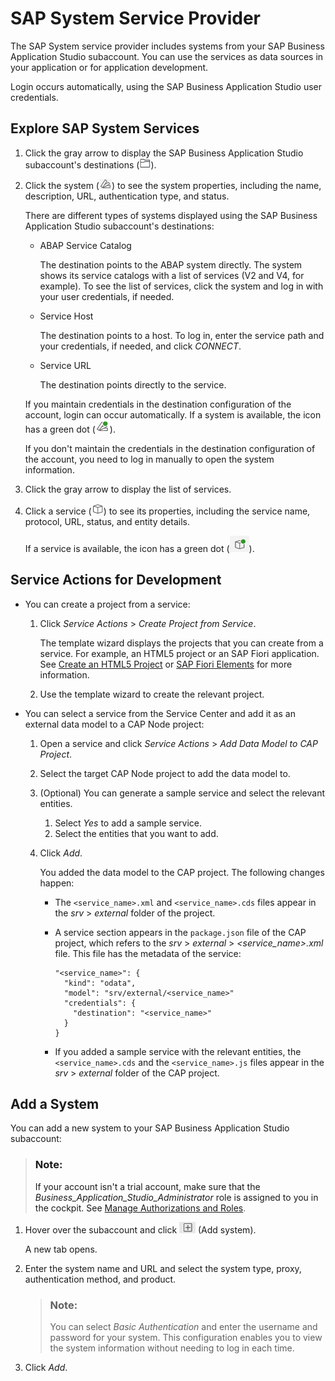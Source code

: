 <!-- loio892114ce078b4e17a9ff7e751e6330cc -->

# SAP System Service Provider

The SAP System service provider includes systems from your SAP Business Application Studio subaccount. You can use the services as data sources in your application or for application development.

Login occurs automatically, using the SAP Business Application Studio user credentials.



<a name="loio892114ce078b4e17a9ff7e751e6330cc__section_fpr_sx3_qqb"/>

## Explore SAP System Services

1.  Click the gray arrow to display the SAP Business Application Studio subaccount's destinations \(![](images/SC_API_Hub_product_icon_a999bc7.png)\).
2.  Click the system \(![](images/SC_system_icon_5178796.png)\) to see the system properties, including the name, description, URL, authentication type, and status.

    There are different types of systems displayed using the SAP Business Application Studio subaccount's destinations:

    -   ABAP Service Catalog

        The destination points to the ABAP system directly. The system shows its service catalogs with a list of services \(V2 and V4, for example\). To see the list of services, click the system and log in with your user credentials, if needed.

    -   Service Host

        The destination points to a host. To log in, enter the service path and your credentials, if needed, and click *CONNECT*.

    -   Service URL

        The destination points directly to the service.


    If you maintain credentials in the destination configuration of the account, login can occur automatically. If a system is available, the icon has a green dot \(![](images/SC-_system_connected_icon_1c4c936.png)\).

    If you don't maintain the credentials in the destination configuration of the account, you need to log in manually to open the system information.

3.  Click the gray arrow to display the list of services.
4.  Click a service \(![](images/SC-_service_icon_fc5c112.png)\) to see its properties, including the service name, protocol, URL, status, and entity details.

    If a service is available, the icon has a green dot \(![](images/green_dot-_system_available_ac1aa72.jpg)\).




<a name="loio892114ce078b4e17a9ff7e751e6330cc__section_dtd_wx3_qqb"/>

## Service Actions for Development

-   You can create a project from a service:
    1.  Click *Service Actions* \> *Create Project from Service*.

        The template wizard displays the projects that you can create from a service. For example, an HTML5 project or an SAP Fiori application. See [Create an HTML5 Project](https://help.sap.com/viewer/0e2ec06ee34742fd9054fabe09c12d35/Cloud/en-US/e46be902c7b54f9baaab1870ca553303.html) or [SAP Fiori Elements](https://help.sap.com/viewer/17d50220bcd848aa854c9c182d65b699/Latest/en-US/1488469a315c442fa116ab4449d4ad27.html) for more information.

    2.  Use the template wizard to create the relevant project.

-   You can select a service from the Service Center and add it as an external data model to a CAP Node project:
    1.  Open a service and click *Service Actions* \> *Add Data Model to CAP Project*.
    2.  Select the target CAP Node project to add the data model to.
    3.  \(Optional\) You can generate a sample service and select the relevant entities.
        1.  Select *Yes* to add a sample service.
        2.  Select the entities that you want to add.

    4.  Click *Add*.

        You added the data model to the CAP project. The following changes happen:

        -   The `<service_name>.xml` and `<service_name>.cds` files appear in the *srv* \> *external* folder of the project.
        -   A service section appears in the `package.json` file of the CAP project, which refers to the *srv* \> *external* \> *<service\_name\>.xml* file. This file has the metadata of the service:

            ```
            "<service_name>": {
              "kind": "odata",
              "model": "srv/external/<service_name>"
              "credentials": {
                "destination": "<service_name>"
              }
            }
            ```

        -   If you added a sample service with the relevant entities, the `<service_name>.cds` and the `<service_name>.js` files appear in the *srv* \> *external* folder of the CAP project.





<a name="loio892114ce078b4e17a9ff7e751e6330cc__section_n2k_zx3_qqb"/>

## Add a System

You can add a new system to your SAP Business Application Studio subaccount:

> ### Note:  
> If your account isn't a trial account, make sure that the *Business\_Application\_Studio\_Administrator* role is assigned to you in the cockpit. See [Manage Authorizations and Roles](manage-authorizations-and-roles-01e69c5.md).

1.  Hover over the subaccount and click ![](images/Add_system-_service_center-_plus_icon_3701d6b.jpg) \(Add system\).

    A new tab opens.

2.  Enter the system name and URL and select the system type, proxy, authentication method, and product.

    > ### Note:  
    > You can select *Basic Authentication* and enter the username and password for your system. This configuration enables you to view the system information without needing to log in each time.

3.  Click *Add*.

